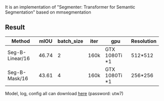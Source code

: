 It is an implementation of "Segmenter: Transformer for Semantic Segmentation" based on mmsegmentation

## Result

| Method          | mIOU  | batch_size | iter | gpu            | Resolution |
| --------------- | ----- | ---------- | ---- | -------------- | ---------- |
| Seg-B-Linear/16 | 46.74 | 2          | 160k | GTX 1080Ti  *1 | 512*512    |
| Seg-B-Mask/16   | 43.61 | 4          | 160k | GTX 1080Ti  *1 | 256*256    |

Model, log, config  all can download [here](https://pan.baidu.com/s/1Cdxf2X2vj9z6jlEwlnkxbA) (password: utw7)

